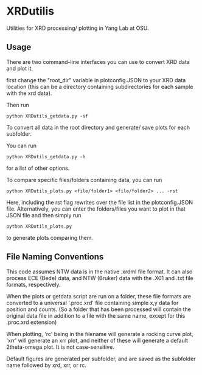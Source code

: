 # XRDutilis
Utilities for XRD processing/ plotting in Yang Lab at OSU.

## Usage
There are two command-line interfaces you can use to convert XRD data and plot it.

first change the "root_dir" variable in plotconfig.JSON to your XRD data location (this can be a directory containing subdirectories for each sample with the xrd data). 

Then run
~~~
python XRDutils_getdata.py -sf
~~~
To convert all data in the root directory and generate/ save plots for each subfolder. 

You can run
~~~
python XRDutils_getdata.py -h
~~~
for a list of other options.

To compare specific files/folders containing data, you can run
~~~
python XRDutils_plots.py <file/folder1> <file/folder2> ... -rst
~~~

Here, including the rst flag rewrites over the file list in the plotconfig.JSON file. Alternatively, you can enter the folders/files you want to plot in that JSON file and then simply run 
~~~
python XRDutils_plots.py
~~~
to generate plots comparing them.

## File Naming Conventions
This code assumes NTW data is in the native .xrdml file format. It can also process ECE (Bede) data, and NTW (Bruker) data with the .X01 and .txt file formats, respectively. 

When the plots or getdata script are run on a folder, these file formats are converted to a universal '.proc.xrd' file containing simple x,y data for position and counts. (So a folder that has been processed will contain the original data file in addition to a file with the same name, except for this .proc.xrd extension)

When plotting, 'rc' being in the filename will generate a rocking curve plot, 'xrr' will generate an xrr plot, and neither of these will generate a default 2theta-omega plot. It is not case-sensitive.

Default figures are generated per subfolder, and are saved as the subfolder name followed by xrd, xrr, or rc.